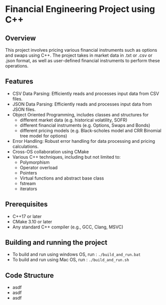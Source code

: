 # Financial Engineering Project using C++

## Overview
This project involves pricing various financial instruments such as options and swaps using C++. The project takes in market data in .txt or .csv or .json format, as well as user-defined financial instruments to perform these operations.

## Features
- CSV Data Parsing: Efficiently reads and processes input data from CSV files.
- JSON Data Parsing: Efficiently reads and processes input data from JSON files.
- Object Oriented Programming, includes classes and structures for
  - different market data (e.g. historical volatility, SOFR)
  - different financial instruments (e.g. Options, Swaps and Bonds)
  - different pricing models (e.g. Black-scholes model and CRR Binomial tree model for options)
- Error Handling: Robust error handling for data processing and pricing calculations.
- Cross-OS collaboration using CMake
- Various C++ techniques, including but not limited to:
  - Polymorphism
  - Operator overload
  - Pointers
  - Virtual functions and abstract base class
  - fstream
  - iterators

## Prerequisites
- C++17 or later
- CMake 3.10 or later
- Any standard C++ compiler (e.g., GCC, Clang, MSVC)

## Building and running the project
- To build and run using windows OS, run : `./build_and_run.bat`
- To build and run using Mac OS, run : `./build_and_run.sh`

## Code Structure
- asdf
- asdf
- asdf
